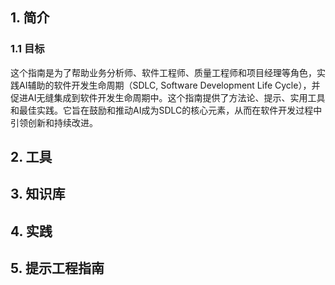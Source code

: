 ## 1. 简介

### 1.1 目标
这个指南是为了帮助业务分析师、软件工程师、质量工程师和项目经理等角色，实践AI辅助的软件开发生命周期（SDLC, Software Development Life Cycle），并促进AI无缝集成到软件开发生命周期中。这个指南提供了方法论、提示、实用工具和最佳实践。它旨在鼓励和推动AI成为SDLC的核心元素，从而在软件开发过程中引领创新和持续改进。

## 2. 工具

## 3. 知识库

## 4. 实践

## 5. 提示工程指南
